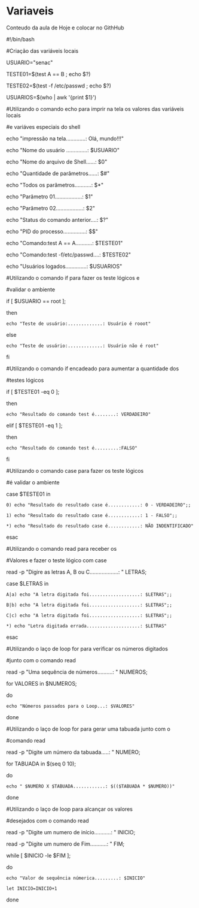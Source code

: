 # Variaveis
Conteudo da aula de Hoje e colocar no GithHub

#!/bin/bash

#Criação das variáveis locais

USUARIO="senac"

TESTE01=$(test A == B ; echo $?)

TESTE02=$(test -f /etc/passwd ; echo $?)

USUARIOS=$(who | awk '{print $1}')



#Utilizando o comando echo para imprir na tela os valores das variáveis locais

#e variáves especiais do shell

echo "impressão na tela.............: Olá, mundo!!!"

echo "Nome do usuário ..............: $USUARIO"

echo "Nome do arquivo de Shell......: $0"

echo "Quantidade de parâmetros......: $#"

echo "Todos os parâmetros...........: $*"

echo "Parâmetro 01..................: $1"

echo "Parâmetro 02..................: $2"

echo "Status do comando anterior....: $?"

echo "PID do processo...............: $$"

echo "Comando:test A == A...........: $TESTE01"

echo "Comando:test -f/etc/passwd....: $TESTE02"

echo "Usuários logados..............: $USUARIOS"



#Utilizando o comando if para fazer os teste lógicos e

#validar o ambiente

if [ $USUARIO == root ];

then

    echo "Teste de usuário:.............: Usuário é rooot"

else

    echo "Teste de usuário:.............: Usuário não é root"

fi



#Utilizando o comando if encadeado para aumentar a quantidade dos 

#testes lógicos



if [ $TESTE01 -eq 0 ];

then

    echo "Resultado do comando test é........: VERDADEIRO"

elif [ $TESTE01 -eq 1 ];

then

    echo "Resultado do comando test é.........:FALSO"

fi



#Utilizando o comando case para fazer os teste lógicos

#é validar o ambiente

case $TESTE01 in

    0) echo "Resultado do resultado case é............: 0 - VERDADEIRO";;

    1) echo "Resultado do resultado case é............: 1 - FALSO";;

    *) echo "Resultado do resultado case é............: NÃO INDENTIFICADO"

esac



#Utilizando o comando read para receber os 

#Valores e fazer o teste lógico com case

read -p "Digire as letras A, B ou C...................: " LETRAS;

case $LETRAS in 

    A|a) echo "A letra digitada foi...................: $LETRAS";;

    B|b) echo "A letra digitada foi...................: $LETRAS";;

    C|c) echo "A letra digitada foi...................: $LETRAS";;

    *) echo "Letra digitada errada....................: $LETRAS"

esac



#Utilizando o laço de loop for para verificar os números digitados

#junto com o comando read

read -p "Uma sequência de números..........: " NUMEROS;

for VALORES in $NUMEROS;

do

    echo "Números passados para o Loop...: $VALORES"

done



#Utilizando o laço de loop for para gerar uma tabuada junto com o

#comando read

read -p "Digite um número da tabuada.....: " NUMERO;

for TABUADA in $(seq 0 10);

do

    echo " $NUMERO X $TABUADA............: $(($TABUADA * $NUMERO))"

done



#Utilizando o laço de loop para alcançar os valores

#desejados com o comando read

read -p "Digite um numero de início...........: " INICIO; 

read -p "Digite um numero de Fim...........: " FIM;

while [ $INICIO -le $FIM ];

do

    echo "Valor de sequência númerica.........: $INICIO"

    let INICIO=INICIO+1

done
